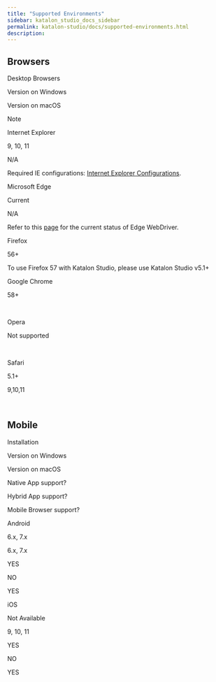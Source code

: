 ```yaml
---
title: "Supported Environments" 
sidebar: katalon_studio_docs_sidebar
permalink: katalon-studio/docs/supported-environments.html 
description: 
---
```

Browsers
--------

Desktop Browsers

Version on Windows

Version on macOS

Note

Internet Explorer

9, 10, 11

N/A

Required IE configurations: [Internet Explorer Configurations](/display/KD/Internet+Explorer+Configurations).

Microsoft Edge

Current

N/A

Refer to this [page](https://docs.microsoft.com/en-us/microsoft-edge/webdriver) for the current status of Edge WebDriver.

Firefox

56+

To use Firefox 57 with Katalon Studio, please use Katalon Studio v5.1+

Google Chrome

58+

 

Opera

Not supported

 

Safari

5.1+

9,10,11

 

Mobile
------

Installation

Version on Windows

Version on macOS

Native App support?

Hybrid App support?

Mobile Browser support?

Android

6.x, 7.x

6.x, 7.x

YES

NO

YES

iOS

Not Available

9, 10, 11

YES

NO

YES